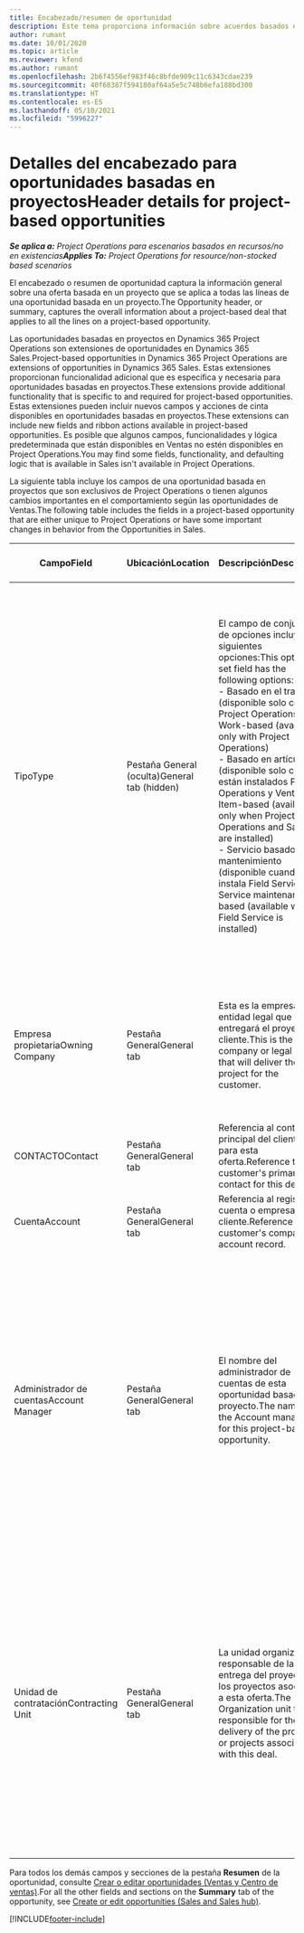 ```yaml
---
title: Encabezado/resumen de oportunidad
description: Este tema proporciona información sobre acuerdos basados en proyectos y las líneas de oportunidades basadas en proyectos.
author: rumant
ms.date: 10/01/2020
ms.topic: article
ms.reviewer: kfend
ms.author: rumant
ms.openlocfilehash: 2b6f4556ef983f46c8bfde909c11c6343cdae239
ms.sourcegitcommit: 40f68387f594180af64a5e5c748b6efa188bd300
ms.translationtype: HT
ms.contentlocale: es-ES
ms.lasthandoff: 05/10/2021
ms.locfileid: "5996227"
---
```

# <a name="header-details-for-project-based-opportunities"></a><span data-ttu-id="9cf5d-103">Detalles del encabezado para oportunidades basadas en proyectos</span><span class="sxs-lookup"><span data-stu-id="9cf5d-103">Header details for project-based opportunities</span></span>

<span data-ttu-id="9cf5d-104">_**Se aplica a:** Project Operations para escenarios basados en recursos/no en existencias_</span><span class="sxs-lookup"><span data-stu-id="9cf5d-104">_**Applies To:** Project Operations for resource/non-stocked based scenarios_</span></span>


<span data-ttu-id="9cf5d-105">El encabezado o resumen de oportunidad captura la información general sobre una oferta basada en un proyecto que se aplica a todas las líneas de una oportunidad basada en un proyecto.</span><span class="sxs-lookup"><span data-stu-id="9cf5d-105">The Opportunity header, or summary, captures the overall information about a project-based deal that applies to all the lines on a project-based opportunity.</span></span>

<span data-ttu-id="9cf5d-106">Las oportunidades basadas en proyectos en Dynamics 365 Project Operations son extensiones de oportunidades en Dynamics 365 Sales.</span><span class="sxs-lookup"><span data-stu-id="9cf5d-106">Project-based opportunities in Dynamics 365 Project Operations are extensions of opportunities in Dynamics 365 Sales.</span></span> <span data-ttu-id="9cf5d-107">Estas extensiones proporcionan funcionalidad adicional que es específica y necesaria para oportunidades basadas en proyectos.</span><span class="sxs-lookup"><span data-stu-id="9cf5d-107">These extensions provide additional functionality that is specific to and required for project-based opportunities.</span></span> <span data-ttu-id="9cf5d-108">Estas extensiones pueden incluir nuevos campos y acciones de cinta disponibles en oportunidades basadas en proyectos.</span><span class="sxs-lookup"><span data-stu-id="9cf5d-108">These extensions can include new fields and ribbon actions available in project-based opportunities.</span></span> <span data-ttu-id="9cf5d-109">Es posible que algunos campos, funcionalidades y lógica predeterminada que están disponibles en Ventas no estén disponibles en Project Operations.</span><span class="sxs-lookup"><span data-stu-id="9cf5d-109">You may find some fields, functionality, and defaulting logic that is available in Sales isn't available in Project Operations.</span></span>

<span data-ttu-id="9cf5d-110">La siguiente tabla incluye los campos de una oportunidad basada en proyectos que son exclusivos de Project Operations o tienen algunos cambios importantes en el comportamiento según las oportunidades de Ventas.</span><span class="sxs-lookup"><span data-stu-id="9cf5d-110">The following table includes the fields in a project-based opportunity that are either unique to Project Operations or have some important changes in behavior from the Opportunities in Sales.</span></span>

| <span data-ttu-id="9cf5d-111">**Campo**</span><span class="sxs-lookup"><span data-stu-id="9cf5d-111">**Field**</span></span> | <span data-ttu-id="9cf5d-112">**Ubicación**</span><span class="sxs-lookup"><span data-stu-id="9cf5d-112">**Location**</span></span> | <span data-ttu-id="9cf5d-113">**Descripción**</span><span class="sxs-lookup"><span data-stu-id="9cf5d-113">**Description**</span></span> | <span data-ttu-id="9cf5d-114">**Impacto posterior**</span><span class="sxs-lookup"><span data-stu-id="9cf5d-114">**Downstream impact**</span></span> |
| --- | --- | --- | --- |
| <span data-ttu-id="9cf5d-115">Tipo</span><span class="sxs-lookup"><span data-stu-id="9cf5d-115">Type</span></span> | <span data-ttu-id="9cf5d-116">Pestaña General (oculta)</span><span class="sxs-lookup"><span data-stu-id="9cf5d-116">General tab (hidden)</span></span> | <span data-ttu-id="9cf5d-117">El campo de conjunto de opciones incluye las siguientes opciones:</span><span class="sxs-lookup"><span data-stu-id="9cf5d-117">This option set field has the following options:</span></span></br><span data-ttu-id="9cf5d-118">- Basado en el trabajo (disponible solo con Project Operations)</span><span class="sxs-lookup"><span data-stu-id="9cf5d-118">- Work-based (available only with Project Operations)</span></span></br><span data-ttu-id="9cf5d-119">- Basado en artículo (disponible solo cuando están instalados Project Operations y Ventas)</span><span class="sxs-lookup"><span data-stu-id="9cf5d-119">- Item-based (available only when Project Operations and Sales are installed)</span></span></br><span data-ttu-id="9cf5d-120">- Servicio basado en mantenimiento (disponible cuando se instala Field Service)</span><span class="sxs-lookup"><span data-stu-id="9cf5d-120">- Service maintenance-based (available when Field Service is installed)</span></span> | <span data-ttu-id="9cf5d-121">Cuando utiliza Project Operations, este valor de campo se establece automáticamente en **Basado en el trabajo** que clasifica la oportunidad como basada en proyecto.</span><span class="sxs-lookup"><span data-stu-id="9cf5d-121">When you use Project Operations, this field value is automatically set to **Work-based** which classifies the Opportunity as project-based.</span></span> <span data-ttu-id="9cf5d-122">Una oportunidad debe estar basada en proyecto para habilitar todas las extensiones y funcionalidades específicas del proyecto en el proceso de ventas posterior de esta oferta.</span><span class="sxs-lookup"><span data-stu-id="9cf5d-122">An Opportunity should be project-based to enable all project-specific extensions and functionality in the downstream sales process for this deal.</span></span> |
| <span data-ttu-id="9cf5d-123">Empresa propietaria</span><span class="sxs-lookup"><span data-stu-id="9cf5d-123">Owning Company</span></span> | <span data-ttu-id="9cf5d-124">Pestaña General</span><span class="sxs-lookup"><span data-stu-id="9cf5d-124">General tab</span></span> | <span data-ttu-id="9cf5d-125">Esta es la empresa o entidad legal que entregará el proyecto al cliente.</span><span class="sxs-lookup"><span data-stu-id="9cf5d-125">This is the company or legal entity that will deliver the project for the customer.</span></span> | <span data-ttu-id="9cf5d-126">Esta información de campo se copiará al campo correspondiente en la oferta del proyecto que se crea a partir de esta oportunidad.</span><span class="sxs-lookup"><span data-stu-id="9cf5d-126">This field information will be copied to the corresponding field on the Project quote that is created from this Opportunity.</span></span> |
| <span data-ttu-id="9cf5d-127">CONTACTO</span><span class="sxs-lookup"><span data-stu-id="9cf5d-127">Contact</span></span> | <span data-ttu-id="9cf5d-128">Pestaña General</span><span class="sxs-lookup"><span data-stu-id="9cf5d-128">General tab</span></span> | <span data-ttu-id="9cf5d-129">Referencia al contacto principal del cliente para esta oferta.</span><span class="sxs-lookup"><span data-stu-id="9cf5d-129">Reference to the customer's primary contact for this deal.</span></span> | |
| <span data-ttu-id="9cf5d-130">Cuenta</span><span class="sxs-lookup"><span data-stu-id="9cf5d-130">Account</span></span> | <span data-ttu-id="9cf5d-131">Pestaña General</span><span class="sxs-lookup"><span data-stu-id="9cf5d-131">General tab</span></span> | <span data-ttu-id="9cf5d-132">Referencia al registro de cuenta o empresa del cliente.</span><span class="sxs-lookup"><span data-stu-id="9cf5d-132">Reference to the customer's company or account record.</span></span> | |
| <span data-ttu-id="9cf5d-133">Administrador de cuentas</span><span class="sxs-lookup"><span data-stu-id="9cf5d-133">Account Manager</span></span> | <span data-ttu-id="9cf5d-134">Pestaña General</span><span class="sxs-lookup"><span data-stu-id="9cf5d-134">General tab</span></span> | <span data-ttu-id="9cf5d-135">El nombre del administrador de cuentas de esta oportunidad basada en proyecto.</span><span class="sxs-lookup"><span data-stu-id="9cf5d-135">The name of the Account manager for this project-based opportunity.</span></span> | <span data-ttu-id="9cf5d-136">El administrador de cuentas es responsable de gestionar la relación con el cliente hasta la finalización de este proyecto.</span><span class="sxs-lookup"><span data-stu-id="9cf5d-136">The Account manager is responsible for managing the relationship with the customer through the completion of this project.</span></span> <span data-ttu-id="9cf5d-137">Según el registro de recursos contables vinculado al administrador de la cuenta, la unidad de contratación está predeterminada.</span><span class="sxs-lookup"><span data-stu-id="9cf5d-137">Based on the bookable resource record tied to the Account manager, the contracting unit is defaulted.</span></span> |
| <span data-ttu-id="9cf5d-138">Unidad de contratación</span><span class="sxs-lookup"><span data-stu-id="9cf5d-138">Contracting Unit</span></span> | <span data-ttu-id="9cf5d-139">Pestaña General</span><span class="sxs-lookup"><span data-stu-id="9cf5d-139">General tab</span></span> | <span data-ttu-id="9cf5d-140">La unidad organizativa responsable de la entrega del proyecto o los proyectos asociados a esta oferta.</span><span class="sxs-lookup"><span data-stu-id="9cf5d-140">The Organization unit that is responsible for the delivery of the project or projects associated with this deal.</span></span> | <span data-ttu-id="9cf5d-141">La unidad de contratación es la división de la empresa que completará el proyecto o los proyectos una vez cerrada la oferta.</span><span class="sxs-lookup"><span data-stu-id="9cf5d-141">The contracting unit is the division of the company that will complete the project(s) after the deal is closed.</span></span> <span data-ttu-id="9cf5d-142">Cada unidad de contratación tiene una moneda, y esta moneda se utiliza para informar los costes estimados y reales incurridos durante el proyecto.</span><span class="sxs-lookup"><span data-stu-id="9cf5d-142">Every contracting unit has a currency, and this currency is used to report estimated and actual costs incurred during the project.</span></span> |

<span data-ttu-id="9cf5d-143">Para todos los demás campos y secciones de la pestaña **Resumen** de la oportunidad, consulte [Crear o editar oportunidades (Ventas y Centro de ventas)](/dynamics365/sales-enterprise/create-edit-opportunity-sales).</span><span class="sxs-lookup"><span data-stu-id="9cf5d-143">For all the other fields and sections on the **Summary** tab of the opportunity, see [Create or edit opportunities (Sales and Sales hub)](/dynamics365/sales-enterprise/create-edit-opportunity-sales).</span></span>


[!INCLUDE[footer-include](../includes/footer-banner.md)]
